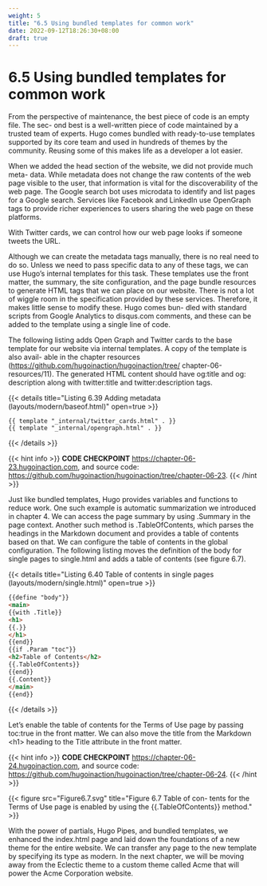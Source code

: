 ```yaml
---
weight: 5
title: "6.5 Using bundled templates for common work"
date: 2022-09-12T18:26:30+08:00
draft: true
---
```


# 6.5 Using bundled templates for common work

From the perspective of maintenance, the best piece of code is an empty file. The sec- ond best is a well-written piece of code maintained by a trusted team of experts. Hugo comes bundled with ready-to-use templates supported by its core team and used in hundreds of themes by the community. Reusing some of this makes life as a developer a lot easier.

When we added the head section of the website, we did not provide much meta- data. While metadata does not change the raw contents of the web page visible to the user, that information is vital for the discoverability of the web page. The Google search bot uses microdata to identify and list pages for a Google search. Services like Facebook and LinkedIn use OpenGraph tags to provide richer experiences to users sharing the web page on these platforms. 

With Twitter cards, we can control how our web page looks if someone tweets the URL.

Although we can create the metadata tags manually, there is no real need to do so. Unless we need to pass specific data to any of these tags, we can use Hugo’s internal templates for this task. These templates use the front matter, the summary, the site configuration, and the page bundle resources to generate HTML tags that we can place on our website. There is not a lot of wiggle room in the specification provided by these services. Therefore, it makes little sense to modify these. Hugo comes bun- dled with standard scripts from Google Analytics to disqus.com comments, and these can be added to the template using a single line of code.

The following listing adds Open Graph and Twitter cards to the base template for our website via internal templates. A copy of the template is also avail- able in the chapter resources (https://github.com/hugoinaction/hugoinaction/tree/ chapter-06-resources/11). The generated HTML content should have og:title and og: description along with twitter:title and twitter:description tags.

{{< details title="Listing 6.39 Adding metadata (layouts/modern/baseof.html)" open=true >}}
```
{{ template "_internal/twitter_cards.html" . }}
{{ template "_internal/opengraph.html" . }}
```
{{< /details >}}

{{< hint info >}}
**CODE CHECKPOINT**	https://chapter-06-23.hugoinaction.com, and source code: https://github.com/hugoinaction/hugoinaction/tree/chapter-06-23.
{{< /hint >}}

Just like bundled templates, Hugo provides variables and functions to reduce work. One such example is automatic summarization we introduced in chapter 4. We can access the page summary by using .Summary in the page context. Another such method is .TableOfContents, which parses the headings in the Markdown document and provides a table of contents based on that. We can configure the table of contents in the global configuration. The following listing moves the definition of the body for single pages to single.html and adds a table of contents (see figure 6.7).

{{< details title="Listing 6.40  Table of contents in single pages (layouts/modern/single.html)" open=true >}}
```html
{{define "body"}}
<main>
{{with .Title}}
<h1>
{{.}}
</h1>
{{end}}
{{if .Param "toc"}}
<h2>Table of Contents</h2>
{{.TableOfContents}}
{{end}}
{{.Content}}
</main>
{{end}}
```
{{< /details >}}

Let’s enable the table of contents for the Terms of Use page by passing toc:true in the front matter. We can also move the title from the Markdown \<h1> heading to the Title attribute in the front matter.

{{< hint info >}}
**CODE CHECKPOINT**	https://chapter-06-24.hugoinaction.com, and source code: https://github.com/hugoinaction/hugoinaction/tree/chapter-06-24.
{{< /hint >}}

{{< figure src="Figure6.7.svg" title="Figure 6.7 Table of con- tents for the Terms of Use page is enabled by using the {{.TableOfContents}} method." >}}

With the power of partials, Hugo Pipes, and bundled templates, we enhanced the index.html page and laid down the foundations of a new theme for the entire website. We can transfer any page to the new template by specifying its type as modern. In the next chapter, we will be moving away from the Eclectic theme to a custom theme called Acme that will power the Acme Corporation website.